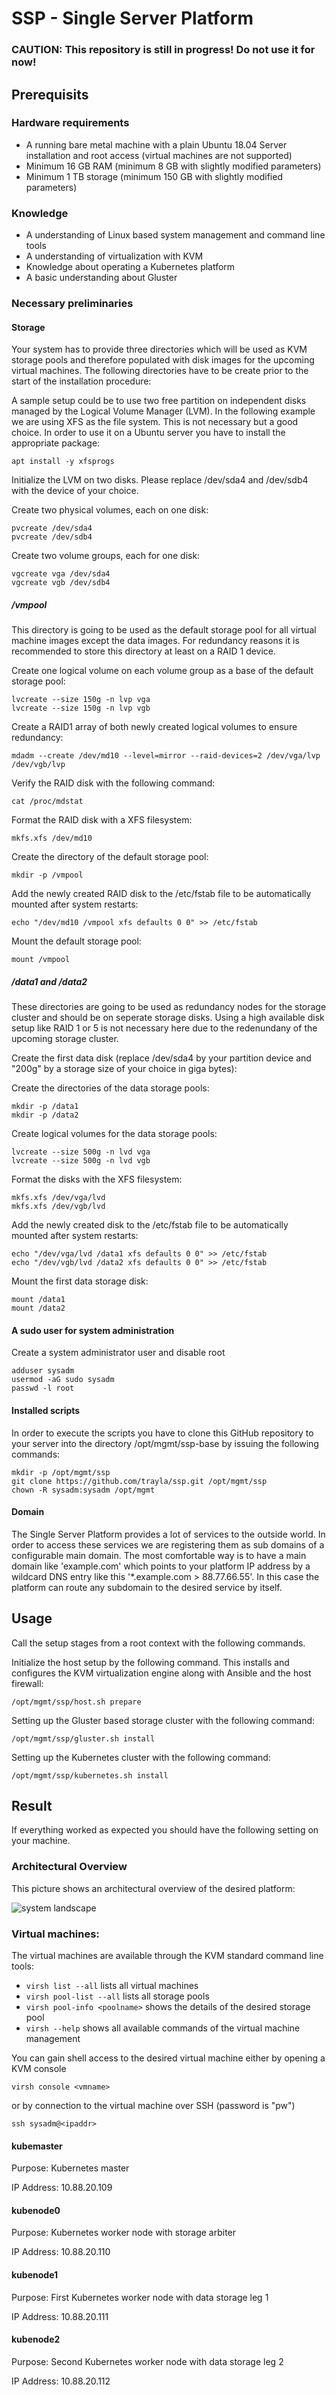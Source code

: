 # SSP - Single Server Platform

### CAUTION: This repository is still in progress! Do not use it for now!

## Prerequisits

### Hardware requirements

- A running bare metal machine with a plain Ubuntu 18.04 Server installation and root access (virtual machines are not supported)
- Minimum 16 GB RAM (minimum 8 GB with slightly modified parameters)
- Minimum 1 TB storage (minimum 150 GB with slightly modified parameters)

### Knowledge

- A understanding of Linux based system management and command line tools
- A understanding of virtualization with KVM
- Knowledge about operating a Kubernetes platform
- A basic understanding about Gluster

### Necessary preliminaries

#### Storage

Your system has to provide three directories which will be used as KVM storage pools and therefore populated with disk images for the upcoming virtual machines. The following directories have to be create prior to the start of the installation procedure:

A sample setup could be to use two free partition on independent disks managed by the Logical Volume Manager (LVM). In the following example we are using XFS as the file system. This is not necessary but a good choice. In order to use it on a Ubuntu server you have to install the appropriate package:

~~~~ShellSession
apt install -y xfsprogs
~~~~

Initialize the LVM on two disks. Please replace /dev/sda4 and /dev/sdb4 with the device of your choice.

Create two physical volumes, each on one disk:
~~~~ShellSession
pvcreate /dev/sda4
pvcreate /dev/sdb4
~~~~

Create two volume groups, each for one disk:
~~~~ShellSession
vgcreate vga /dev/sda4
vgcreate vgb /dev/sdb4
~~~~

##### /vmpool

This directory is going to be used as the default storage pool for all virtual machine images except the data images. For redundancy reasons it is recommended to store this directory at least on a RAID 1 device.

Create one logical volume on each volume group as a base of the default storage pool:
```ShellSession
lvcreate --size 150g -n lvp vga
lvcreate --size 150g -n lvp vgb
```

Create a RAID1 array of both newly created logical volumes to ensure redundancy:
```ShellSession
mdadm --create /dev/md10 --level=mirror --raid-devices=2 /dev/vga/lvp /dev/vgb/lvp
```

Verify the RAID disk with the following command:
```ShellSession
cat /proc/mdstat
```

Format the RAID disk with a XFS filesystem:
```ShellSession
mkfs.xfs /dev/md10
```

Create the directory of the default storage pool:
```ShellSession
mkdir -p /vmpool
```

Add the newly created RAID disk to the /etc/fstab file to be automatically mounted after system restarts:
```ShellSession
echo "/dev/md10 /vmpool xfs defaults 0 0" >> /etc/fstab
```

Mount the default storage pool:
```ShellSession
mount /vmpool
```

##### /data1 and /data2

These directories are going to be used as redundancy nodes for the storage cluster and should be on seperate storage disks. Using a high available disk setup like RAID 1 or 5 is not necessary here due to the redenundany of the upcoming storage cluster.

Create the first data disk (replace /dev/sda4 by your partition device and "200g" by a storage size of your choice in giga bytes):

Create the directories of the data storage pools:
```ShellSession
mkdir -p /data1
mkdir -p /data2
```

Create logical volumes for the data storage pools:
```ShellSession
lvcreate --size 500g -n lvd vga
lvcreate --size 500g -n lvd vgb
```

Format the disks with the XFS filesystem:
```ShellSession
mkfs.xfs /dev/vga/lvd
mkfs.xfs /dev/vgb/lvd
```

Add the newly created disk to the /etc/fstab file to be automatically mounted after system restarts:
```ShellSession
echo "/dev/vga/lvd /data1 xfs defaults 0 0" >> /etc/fstab
echo "/dev/vgb/lvd /data2 xfs defaults 0 0" >> /etc/fstab
```

Mount the first data storage disk:
```ShellSession
mount /data1
mount /data2
```

#### A sudo user for system administration

Create a system administrator user and disable root
```ShellSession
adduser sysadm
usermod -aG sudo sysadm
passwd -l root
```

#### Installed scripts

In order to execute the scripts you have to clone this GitHub repository to your server into the directory /opt/mgmt/ssp-base by issuing the following commands:
```ShellSession
mkdir -p /opt/mgmt/ssp
git clone https://github.com/trayla/ssp.git /opt/mgmt/ssp
chown -R sysadm:sysadm /opt/mgmt
```

#### Domain

The Single Server Platform provides a lot of services to the outside world. In order to access these services we are registering them as sub domains of a configurable main domain. The most comfortable way is to have a main domain like 'example.com' which points to your platform IP address by a wildcard DNS entry like this '*.example.com > 88.77.66.55'. In this case the platform can route any subdomain to the desired service by itself.

## Usage

Call the setup stages from a root context with the following commands.

Initialize the host setup by the following command. This installs and configures the KVM virtualization engine along with Ansible and the host firewall:
```ShellSession
/opt/mgmt/ssp/host.sh prepare
```

Setting up the Gluster based storage cluster with the following command:
```ShellSession
/opt/mgmt/ssp/gluster.sh install
```

Setting up the Kubernetes cluster with the following command:
```ShellSession
/opt/mgmt/ssp/kubernetes.sh install
```

## Result

If everything worked as expected you should have the following setting on your machine.

### Architectural Overview

This picture shows an architectural overview of the desired platform:

![system landscape](/docs/systemlandscape.svg)

### Virtual machines:

The virtual machines are available through the KVM standard command line tools:
- `virsh list --all` lists all virtual machines
- `virsh pool-list --all` lists all storage pools
- `virsh pool-info <poolname>` shows the details of the desired storage pool
- `virsh --help` shows all available commands of the virtual machine management

You can gain shell access to the desired virtual machine either by opening a KVM console
```ShellSession
virsh console <vmname>
```
or by connection to the virtual machine over SSH (password is "pw")
```ShellSession
ssh sysadm@<ipaddr>
```

#### kubemaster

Purpose: Kubernetes master

IP Address: 10.88.20.109

#### kubenode0

Purpose: Kubernetes worker node with storage arbiter

IP Address: 10.88.20.110

#### kubenode1

Purpose: First Kubernetes worker node with data storage leg 1

IP Address: 10.88.20.111

#### kubenode2

Purpose: Second Kubernetes worker node with data storage leg 2

IP Address: 10.88.20.112
